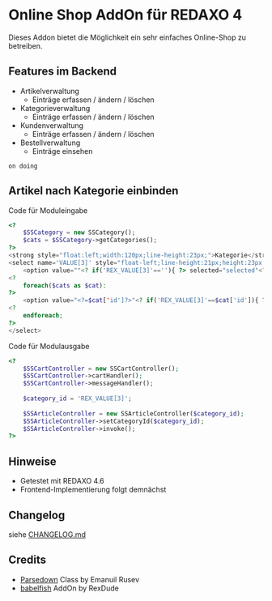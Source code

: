 Online Shop AddOn für REDAXO 4
============================

Dieses Addon bietet die Möglichkeit ein sehr einfaches Online-Shop
zu betreiben.


Features im Backend
-------------------
* Artikelverwaltung
	* Einträge erfassen / ändern / löschen
* Kategorieverwaltung
	* Einträge erfassen / ändern / löschen
* Kundenverwaltung
	* Einträge erfassen / ändern / löschen
* Bestellverwaltung
	* Einträge einsehen




```code
on doing
```

Artikel nach Kategorie einbinden
--------------------------------

Code für Moduleingabe
```php
<?
	$SSCategory = new SSCategory();
	$cats = $SSCategory->getCategories();
?>
<strong style="float:left;width:120px;line-height:23px;">Kategorie</strong>
<select name='VALUE[3]' style="float-left;line-height:21px;height:23px;">
    <option value=""<? if('REX_VALUE[3]'==''){ ?> selected="selected"<? } ?>>Bitte wählen</option>
<?
	foreach($cats as $cat):
?>
    <option value="<?=$cat['id']?>"<? if('REX_VALUE[3]'==$cat['id']){ ?> selected="selected"<? } ?>><?=$cat['title']?></option>
<?
	endforeach;
?>
</select>
```

Code für Modulausgabe
```php
<?
	$SSCartController = new SSCartController();
	$SSCartController->cartHandler();
	$SSCartController->messageHandler();
	
	$category_id = 'REX_VALUE[3]';
	
	$SSArticleController = new SSArticleController($category_id);
	$SSArticleController->setCategoryId($category_id);
	$SSArticleController->invoke();
?>
```



Hinweise
--------

* Getestet mit REDAXO 4.6
* Frontend-Implementierung folgt demnächst


Changelog
---------

siehe [CHANGELOG.md](CHANGELOG.md)

Credits
-------

* [Parsedown](http://parsedown.org/) Class by Emanuil Rusev
* [babelfish](https://github.com/RexDude/babelfish) AddOn by RexDude


